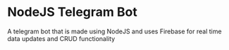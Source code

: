 # NodeJS Telegram Bot
 A telegram bot that is made using NodeJS and uses Firebase for real time data updates and CRUD functionality
